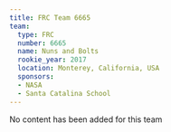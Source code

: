 ```yaml
---
title: FRC Team 6665
team:
  type: FRC
  number: 6665
  name: Nuns and Bolts
  rookie_year: 2017
  location: Monterey, California, USA
  sponsors:
  - NASA
  - Santa Catalina School
---
```


No content has been added for this team